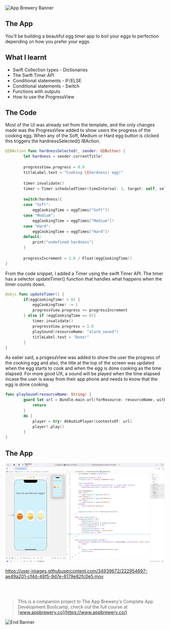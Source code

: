 ![App Brewery Banner](Documentation/AppBreweryBanner.png)

## The App

You’ll be building a beautiful egg timer app to boil your eggs to perfection depending on how you prefer your eggs. 

## What I learnt

* Swift Collection types - Dictionaries
* The Swift Timer API
* Conditional statements - IF/ELSE
* Conditional statements - Switch
* Functions with outputs
* How to use the ProgressView


## The Code
Most of the UI was already set from the template, and the only changes made was the ProgressView added to show users the 
progress of the cooking egg. When any of the Soft, Medium or Hard egg button is clicked this triggers the hardnessSelected() 
IBAction.

```swift
@IBAction func hardnessSelected(_ sender: UIButton) {
        let hardness = sender.currentTitle!
        
        progressView.progress = 0.0
        titleLabel.text = "Cooking \(hardness) egg!"
        
        timer.invalidate()
        timer = Timer.scheduledTimer(timeInterval: 1, target: self, selector: #selector(updateTimer), userInfo: nil, repeats: true)
        
        switch(hardness){
        case "Soft":
            eggCookingTime = eggTimes["Soft"]!
        case "Medium":
            eggCookingTime = eggTimes["Medium"]!
        case "Hard":
            eggCookingTime = eggTimes["Hard"]!
        default:
            print("undefined hardness")
        }
        
        progressIncrement = 1.0 / Float(eggCookingTime!)
}
```

From the code snippet, I added a Timer using the swift Timer API. The timer has a selector updateTimer() function that handles 
what happens when the timer counts down.

```swift
@objc func updateTimer() {
        if(eggCookingTime! > 0) {
            eggCookingTime! -= 1
            progressView.progress += progressIncrement
        } else if (eggCookingTime == 0){
            timer.invalidate()
            progressView.progress = 1.0
            playSound(resourceName: "alarm_sound")
            titleLabel.text = "Done!"
        }
}
```

As ealier said, a progessView was added to show the user the progress of the cooking egg and also, the title at the top of the
screen was updated when the egg starts to cook and when the egg is done cooking as the time elapsed. For more good UX, a sound
will be played when the time elapsed incase the user is away from their app phone and needs to know that the egg is done cooking.

```swift
func playSound(resourceName: String) {
        guard let url = Bundle.main.url(forResource: resourceName, withExtension: "mp3") else {
            return
        }
        do {
            player = try! AVAudioPlayer(contentsOf: url)
            player?.play()
        }
}
```

## The App

![](Documentation/eggtimer-app-screen.png)


https://user-images.githubusercontent.com/34939672/222954697-ae49a201-cf4d-48f5-9d7e-6179e82fc0e5.mov

<br>
<br>



>This is a companion project to The App Brewery's Complete App Development Bootcamp, check out the full course at [www.appbrewery.co](https://www.appbrewery.co/)

![End Banner](Documentation/readme-end-banner.png)

